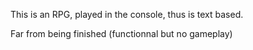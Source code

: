 This is an RPG, played in the console, thus is text based.

Far from being finished (functionnal but no gameplay)